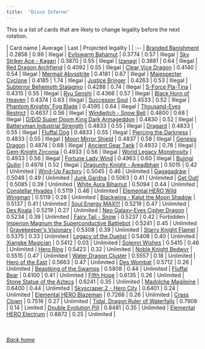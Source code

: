```yaml
---
title:  "Disco Inferno"
---
```


This is a list of cards that are likely to change legality before the next rotation.

| Card name | Average | Last | Projected legality |
| :-- |
[Branded Banishment](https://db.ygoprodeck.com/card/?search=Branded%20Banishment) | 0.2858 | 0.99 | Illegal |
[Evilswarm Bahamut](https://db.ygoprodeck.com/card/?search=Evilswarm%20Bahamut) | 0.3774 | 0.57 | Illegal |
[Sky Striker Ace - Kagari](https://db.ygoprodeck.com/card/?search=Sky%20Striker%20Ace%20-%20Kagari) | 0.3870 | 0.55 | Illegal |
[Izanagi](https://db.ygoprodeck.com/card/?search=Izanagi) | 0.3881 | 0.64 | Illegal |
[Red Dragon Archfiend](https://db.ygoprodeck.com/card/?search=Red%20Dragon%20Archfiend) | 0.4092 | 0.55 | Illegal |
[Clear Vice Dragon](https://db.ygoprodeck.com/card/?search=Clear%20Vice%20Dragon) | 0.4140 | 0.54 | Illegal |
[Mermail Abysstrite](https://db.ygoprodeck.com/card/?search=Mermail%20Abysstrite) | 0.4181 | 0.67 | Illegal |
[Majespecter Cyclone](https://db.ygoprodeck.com/card/?search=Majespecter%20Cyclone) | 0.4185 | 1.74 | Illegal |
[Justice Bringer](https://db.ygoprodeck.com/card/?search=Justice%20Bringer) | 0.4263 | 0.53 | Illegal |
[Subterror Behemoth Stalagmo](https://db.ygoprodeck.com/card/?search=Subterror%20Behemoth%20Stalagmo) | 0.4288 | 0.74 | Illegal |
[S-Force Pla-Tina](https://db.ygoprodeck.com/card/?search=S-Force%20Pla-Tina) | 0.4315 | 0.55 | Illegal |
[Ryu Senshi](https://db.ygoprodeck.com/card/?search=Ryu%20Senshi) | 0.4366 | 0.57 | Illegal |
[Black Horn of Heaven](https://db.ygoprodeck.com/card/?search=Black%20Horn%20of%20Heaven) | 0.4374 | 0.63 | Illegal |
[Successor Soul](https://db.ygoprodeck.com/card/?search=Successor%20Soul) | 0.4533 | 0.52 | Illegal |
[Phantom Knights' Fog Blade](https://db.ygoprodeck.com/card/?search=Phantom%20Knights'%20Fog%20Blade) | 0.4595 | 0.64 | Illegal |
[Thousand-Eyes Restrict](https://db.ygoprodeck.com/card/?search=Thousand-Eyes%20Restrict) | 0.4637 | 0.56 | Illegal |
[Windwitch - Snow Bell](https://db.ygoprodeck.com/card/?search=Windwitch%20-%20Snow%20Bell) | 0.4800 | 0.68 | Illegal |
[D/D/D Super Doom King Dark Armageddon](https://db.ygoprodeck.com/card/?search=D/D/D%20Super%20Doom%20King%20Dark%20Armageddon) | 0.4830 | 0.52 | Illegal |
[Batteryman Industrial Strength](https://db.ygoprodeck.com/card/?search=Batteryman%20Industrial%20Strength) | 0.4833 | 0.55 | Illegal |
[Dragard](https://db.ygoprodeck.com/card/?search=Dragard) | 0.4833 | 0.55 | Illegal |
[Fluffal Dog](https://db.ygoprodeck.com/card/?search=Fluffal%20Dog) | 0.4833 | 0.55 | Illegal |
[Piercing the Darkness](https://db.ygoprodeck.com/card/?search=Piercing%20the%20Darkness) | 0.4833 | 0.55 | Illegal |
[Moon Mirror Shield](https://db.ygoprodeck.com/card/?search=Moon%20Mirror%20Shield) | 0.4837 | 0.58 | Illegal |
[Genesis Dragon](https://db.ygoprodeck.com/card/?search=Genesis%20Dragon) | 0.4874 | 0.68 | Illegal |
[Ancient Gear Tank](https://db.ygoprodeck.com/card/?search=Ancient%20Gear%20Tank) | 0.4933 | 0.76 | Illegal |
[Gem-Knight Zirconia](https://db.ygoprodeck.com/card/?search=Gem-Knight%20Zirconia) | 0.4933 | 0.56 | Illegal |
[World Legacy Monstrosity](https://db.ygoprodeck.com/card/?search=World%20Legacy%20Monstrosity) | 0.4933 | 0.56 | Illegal |
[Fortune Lady Wind](https://db.ygoprodeck.com/card/?search=Fortune%20Lady%20Wind) | 0.4963 | 0.60 | Illegal |
[Bujingi Quilin](https://db.ygoprodeck.com/card/?search=Bujingi%20Quilin) | 0.4978 | 0.52 | Illegal |
[Dragunity Knight - Areadbhair](https://db.ygoprodeck.com/card/?search=Dragunity%20Knight%20-%20Areadbhair) | 0.5015 | 0.42 | Unlimited |
[Wind-Up Factory](https://db.ygoprodeck.com/card/?search=Wind-Up%20Factory) | 0.5045 | 0.46 | Unlimited |
[Gagagadraw](https://db.ygoprodeck.com/card/?search=Gagagadraw) | 0.5048 | 0.49 | Unlimited |
[Junk Gardna](https://db.ygoprodeck.com/card/?search=Junk%20Gardna) | 0.5063 | 0.41 | Unlimited |
[Get Out!](https://db.ygoprodeck.com/card/?search=Get%20Out!) | 0.5085 | 0.39 | Unlimited |
[White Aura Bihamut](https://db.ygoprodeck.com/card/?search=White%20Aura%20Bihamut) | 0.5094 | 0.44 | Unlimited |
[Constellar Hyades](https://db.ygoprodeck.com/card/?search=Constellar%20Hyades) | 0.5119 | 0.46 | Unlimited |
[Elemental HERO Wild Wingman](https://db.ygoprodeck.com/card/?search=Elemental%20HERO%20Wild%20Wingman) | 0.5119 | 0.26 | Unlimited |
[Blackwing - Kalut the Moon Shadow](https://db.ygoprodeck.com/card/?search=Blackwing%20-%20Kalut%20the%20Moon%20Shadow) | 0.5137 | 0.41 | Unlimited |
[Soul Energy MAX!!!](https://db.ygoprodeck.com/card/?search=Soul%20Energy%20MAX!!!) | 0.5219 | 0.47 | Unlimited |
[Des Koala](https://db.ygoprodeck.com/card/?search=Des%20Koala) | 0.5219 | 0.27 | Unlimited |
[Neo Galaxy-Eyes Cipher Dragon](https://db.ygoprodeck.com/card/?search=Neo%20Galaxy-Eyes%20Cipher%20Dragon) | 0.5234 | 0.39 | Unlimited |
[Fairy Tail - Snow](https://db.ygoprodeck.com/card/?search=Fairy%20Tail%20-%20Snow) | 0.5237 | 0.42 | Forbidden |
[Imperion Magnum the Superconductive Battlebot](https://db.ygoprodeck.com/card/?search=Imperion%20Magnum%20the%20Superconductive%20Battlebot) | 0.5241 | 0.45 | Unlimited |
[Gravekeeper's Visionary](https://db.ygoprodeck.com/card/?search=Gravekeeper's%20Visionary) | 0.5308 | 0.39 | Unlimited |
[Starry Knight Flamel](https://db.ygoprodeck.com/card/?search=Starry%20Knight%20Flamel) | 0.5375 | 0.33 | Unlimited |
[Legacy of the Duelist](https://db.ygoprodeck.com/card/?search=Legacy%20of%20the%20Duelist) | 0.5408 | 0.40 | Unlimited |
[Xiangke Magician](https://db.ygoprodeck.com/card/?search=Xiangke%20Magician) | 0.5412 | 0.03 | Unlimited |
[Solemn Wishes](https://db.ygoprodeck.com/card/?search=Solemn%20Wishes) | 0.5415 | 0.46 | Unlimited |
[Hero Ring](https://db.ygoprodeck.com/card/?search=Hero%20Ring) | 0.5423 | 0.32 | Unlimited |
[Noble Knight Bedwyr](https://db.ygoprodeck.com/card/?search=Noble%20Knight%20Bedwyr) | 0.5515 | 0.47 | Unlimited |
[Water Dragon Cluster](https://db.ygoprodeck.com/card/?search=Water%20Dragon%20Cluster) | 0.5557 | 0.18 | Unlimited |
[Hero of the East](https://db.ygoprodeck.com/card/?search=Hero%20of%20the%20East) | 0.5663 | 0.47 | Unlimited |
[Des Wombat](https://db.ygoprodeck.com/card/?search=Des%20Wombat) | 0.5712 | 0.26 | Unlimited |
[Beastking of the Swamps](https://db.ygoprodeck.com/card/?search=Beastking%20of%20the%20Swamps) | 0.5808 | 0.44 | Unlimited |
[Fluffal Bear](https://db.ygoprodeck.com/card/?search=Fluffal%20Bear) | 0.6100 | 0.41 | Unlimited |
[Fifth Hope](https://db.ygoprodeck.com/card/?search=Fifth%20Hope) | 0.6135 | 0.26 | Unlimited |
[Stone Statue of the Aztecs](https://db.ygoprodeck.com/card/?search=Stone%20Statue%20of%20the%20Aztecs) | 0.6241 | 0.35 | Unlimited |
[Madolche Magileine](https://db.ygoprodeck.com/card/?search=Madolche%20Magileine) | 0.6400 | 0.44 | Unlimited |
[Skyscraper 2 - Hero City](https://db.ygoprodeck.com/card/?search=Skyscraper%202%20-%20Hero%20City) | 0.6401 | 0.24 | Unlimited |
[Elemental HERO Blazeman](https://db.ygoprodeck.com/card/?search=Elemental%20HERO%20Blazeman) | 0.7268 | 0.26 | Unlimited |
[Crass Clown](https://db.ygoprodeck.com/card/?search=Crass%20Clown) | 0.7516 | 0.27 | Unlimited |
[Tidal, Dragon Ruler of Waterfalls](https://db.ygoprodeck.com/card/?search=Tidal,%20Dragon%20Ruler%20of%20Waterfalls) | 0.7908 | 0.14 | Limited |
[Double Evolution Pill](https://db.ygoprodeck.com/card/?search=Double%20Evolution%20Pill) | 0.8481 | 0.35 | Unlimited |
[Elemental HERO Electrum](https://db.ygoprodeck.com/card/?search=Elemental%20HERO%20Electrum) | 0.8872 | 0.25 | Unlimited |

<br>

###### [Back home](index)